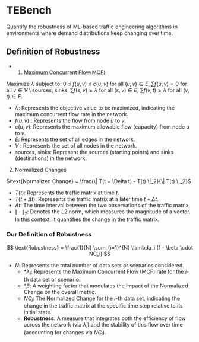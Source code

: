 # TEBench
Quantify the robustness of ML-based traffic engineering algorithms in environments where demand distributions keep changing over time.

## Definition of Robustness
- 1. [Maximum Concurrent Flow(MCF)](https://dl.acm.org/doi/pdf/10.1145/77600.77620)

Maximize $λ$ 
subject to:
0 $\leq$ $f(u, v)$ $\leq$ $c(u, v)$ for all $(u, v) \in E$,
$\sum f(u, v) = 0$ for all $v \in V \setminus {\text{sources, sinks}}$,
$\sum f(s, v) \geq \lambda$ for all $(s, v) \in E$,
$\sum f(v, t) \geq \lambda$ for all $(v, t) \in E$.

* $\lambda$: Represents the objective value to be maximized, indicating the maximum concurrent flow rate in the network.
* $f(u, v)$ : Represents the flow from node $u$ to $v$.
* $c(u, v)$: Represents the maximum allowable flow (capacity) from node $u$ to $v$.
* $E$: Represents the set of all edges in the network.
* $V$ : Represents the set of all nodes in the network.
* $\text{sources, sinks}$: Represent the sources (starting points) and sinks (destinations) in the network.


2.  Normalized Changes

$\text{Normalized Change} = \frac{\| T(t + \Delta t) - T(t) \|_2}{\| T(t) \|_2}$

* $T(t)$: Represents the traffic matrix at time $t$.
* $T(t + \Delta t)$: Represents the traffic matrix at a later time $t + \Delta t$.
* $\Delta t$: The time interval between the two observations of the traffic matrix.
* $\|\cdot\|_2$: Denotes the $L2$ norm, which measures the magnitude of a vector. In this context, it quantifies the change in the traffic matrix.


### Our Definition of Robustness 
$$
\text{Robustness} = \frac{1}{N} \sum_{i=1}^{N} \lambda_i (1 - \beta \cdot NC_i)
$$


  * $N$: Represents the total number of data sets or scenarios considered.
    * *$\lambda_i$: Represents the Maximum Concurrent Flow (MCF) rate for the $i$-th data set or scenario.
    * *$\beta$: A weighting factor that modulates the impact of the Normalized Change on the overall metric.
    * $NC_i$: The Normalized Change for the $i$-th data set, indicating the change in the traffic matrix at the specific time step relative to its initial state.
    * $\textbf{Robustness}$: A measure that integrates both the efficiency of flow across the network (via $\lambda_i$) and the stability of this flow over time (accounting for changes via $NC_i$).
